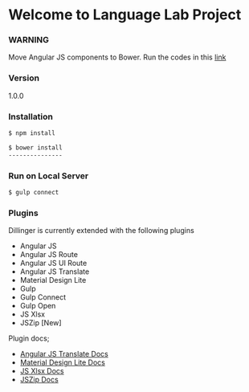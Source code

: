 # Welcome to Language Lab Project

### **WARNING**

Move Angular JS components to Bower. Run the codes in this [link ](#installation)

### Version
1.0.0

### Installation

```sh
$ npm install

$ bower install
---------------

```

### Run on Local Server

```sh
$ gulp connect
```

### Plugins

Dillinger is currently extended with the following plugins

* Angular JS
* Angular JS Route
* Angular JS UI Route
* Angular JS Translate
* Material Design Lite
* Gulp
* Gulp Connect
* Gulp Open
* JS Xlsx
* JSZip [New]

Plugin docs;

 - [Angular JS Translate Docs](https://github.com/angular-translate/angular-translate/blob/master/README.md)
 - [Material Design Lite Docs](https://github.com/google/material-design-lite/blob/mdl-1.x/README.md)
 - [JS Xlsx Docs](https://github.com/SheetJS/js-xlsx/blob/master/README.md)
 - [JSZip Docs](https://github.com/Stuk/jszip/blob/master/README.markdown)